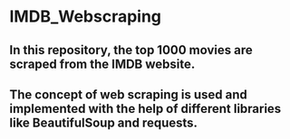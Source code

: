 # IMDB_Webscraping
## In this repository, the top 1000 movies are scraped from the IMDB website.
## The concept of web scraping is used and implemented with the help of different libraries like BeautifulSoup and requests.
